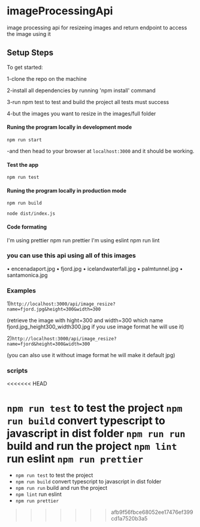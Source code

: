 # imageProcessingApi

image processing api for resizeing images and return endpoint to access the image using it

## Setup Steps

To get started:

1-clone the repo on the machine

2-install all dependencies by running 'npm install' command

3-run npm test to test and build the project all tests must success

4-but the images you want to resize in the images/full folder

#### Runing the program locally in development mode

`npm run start`

-and then head to your browser at `localhost:3000` and it should be working.

#### Test the app

    npm run test

#### Runing the program locally in production mode

`npm run build`

`node dist/index.js`

#### Code formating

I'm using prettier
npm run prettier
I'm using eslint
npm run lint

### you can use this api using all of this images

• encenadaport.jpg
• fjord.jpg
• icelandwaterfall.jpg
• palmtunnel.jpg
• santamonica.jpg

### Examples

1)`http://localhost:3000/api/image_resize?name=fjord.jpg&height=300&width=300`

(retrieve the image with hight=300 and width=300 which name fjord.jpg_height300_width300.jpg if you use image format he will use it)

2)`http://localhost:3000/api/image_resize?name=fjord&height=300&width=300`

(you can also use it without image format he will make it default jpg)

### scripts
<<<<<<< HEAD

`npm run test` to test the project
`npm run build` convert typescript to javascript in dist folder
`npm run run` build and run the project
`npm lint` run eslint
`npm run prettier`
=======
- `npm run test` to test the project
- `npm run build` convert typescript to javascript in dist folder
- `npm run run` build and run the project
- `npm lint` run eslint
- `npm run prettier`
>>>>>>> afb9f56fbce68052ee17476ef399cd1a7520b3a5
